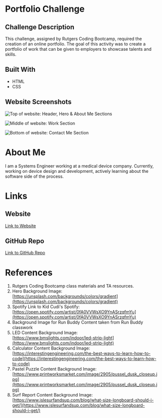 # Portfolio Challenge

## Challenge Description

This challenge, assigned by Rutgers Coding Bootcamp, required the creation of an online portfolio. The goal of this activity was to create a portfolio of work that can be given to employers to showcase talents and skills.

## Built With
* HTML
* CSS

## Website Screenshots
![Top of website: Header, Hero & About Me Sections](https://user-images.githubusercontent.com/81491306/116825789-c1b3e580-ab5e-11eb-9913-079196a6c6b6.JPG)

![Middle of website: Work Section](https://user-images.githubusercontent.com/81491306/116825702-52d68c80-ab5e-11eb-8ddd-03c4f30ad2f0.JPG)

![Bottom of website: Contact Me Section](https://user-images.githubusercontent.com/81491306/116825710-6124a880-ab5e-11eb-8b61-47035fa02db4.JPG)

# About Me
I am a Systems Engineer working at a medical device company. Currently, working on device design and development, actively learning about the software side of the process.

# Links
## Website
[Link to Website](https://lchinquee.github.io/micodeuxdr/)

## GitHub Repo
[Link to GitHub Repo](https://github.com/lchinquee/micodeuxdr)

# References
[//]: # (NEED TO UPDATE RESOURCES!!)
1. Rutgers Coding Bootcamp class materials and TA resources.
2. Hero Background Image: [https://unsplash.com/backgrounds/colors/gradient](https://unsplash.com/backgrounds/colors/gradient)
3. Spotify Link to Kid Cudi's Spotify: [https://open.spotify.com/artist/0fA0VVWsXO9YnASrzqfmYu](https://open.spotify.com/artist/0fA0VVWsXO9YnASrzqfmYu)
4. Background Image for Run Buddy Content taken from Run Buddy classwork
5. LED Content Background Image: [https://www.bmslights.com/indoor/led-strip-light](https://www.bmslights.com/indoor/led-strip-light)
6. Calculator Content Background Image: [https://interestingengineering.com/the-best-ways-to-learn-how-to-code](https://interestingengineering.com/the-best-ways-to-learn-how-to-code)
7. Pastel Puzzle Content Background Image: [https://www.printworksmarket.com/image/2905/pussel_dusk_closeup.jpg](https://www.printworksmarket.com/image/2905/pussel_dusk_closeup.jpg)
8. Surf Report Content Background Image: [https://www.islesurfandsup.com/blog/what-size-longboard-should-i-get/](https://www.islesurfandsup.com/blog/what-size-longboard-should-i-get/)